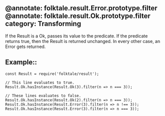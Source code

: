 @annotate: folktale.result.Error.prototype.filter
@annotate: folktale.result.Ok.prototype.filter
category: Transforming
---

If the Result is a Ok, passes its value to the predicate. If the predicate
returns true, then the Result is returned unchanged. In every other case,
an Error gets returned.

## Example::

    const Result = require('folktale/result');

    // This line evaluates to true.
    Result.Ok.hasInstance(Result.Ok(3).filter(n => n === 3));

    // These lines evaluates to false.
    Result.Ok.hasInstance(Result.Ok(2).filter(n => n === 3));
    Result.Ok.hasInstance(Result.Error(3).filter(n => n !== 3));
    Result.Ok.hasInstance(Result.Error(3).filter(n => n === 3));
